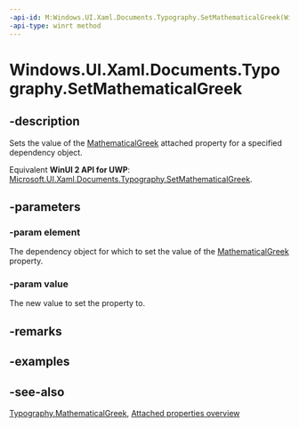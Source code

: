 ```yaml
---
-api-id: M:Windows.UI.Xaml.Documents.Typography.SetMathematicalGreek(Windows.UI.Xaml.DependencyObject,System.Boolean)
-api-type: winrt method
---
```


<!-- Method syntax
public void SetMathematicalGreek(Windows.UI.Xaml.DependencyObject element, System.Boolean value)
-->

# Windows.UI.Xaml.Documents.Typography.SetMathematicalGreek

## -description
Sets the value of the [MathematicalGreek](typography_mathematicalgreek.md) attached property for a specified dependency object.

Equivalent **WinUI 2 API for UWP**: [Microsoft.UI.Xaml.Documents.Typography.SetMathematicalGreek](/windows/winui/api/microsoft.ui.xaml.documents.typography.setmathematicalgreek).

## -parameters
### -param element
The dependency object for which to set the value of the [MathematicalGreek](typography_mathematicalgreek.md) property.

### -param value
The new value to set the property to.

## -remarks

## -examples

## -see-also

[Typography.MathematicalGreek](typography_mathematicalgreek.md), [Attached properties overview](/windows/uwp/xaml-platform/attached-properties-overview)

